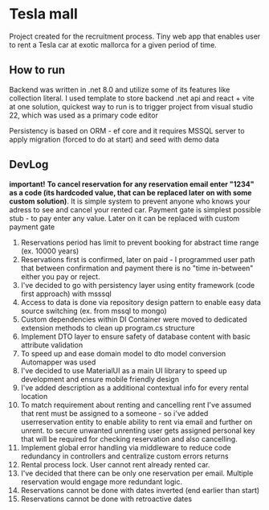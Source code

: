# Tesla mall 
Project created for the recruitment process. 
Tiny web app that enables user to rent a Tesla car at exotic mallorca for a given period of time. 

## How to run
Backend was written in .net 8.0 and utilize some of its features like collection literal. 
I used template to store backend .net api and react + vite at one solution, quickest way to run is to trigger project from visual studio 22, which was used as a primary code editor

Persistency is based on ORM - ef core and it requires MSSQL server to apply migration (forced to do at start) and seed with demo data

## DevLog 
**important!** **To cancel reservation for any reservation email enter "1234"  as a code (its hardcoded value, that can be replaced later on with some custom solution)**. It is simple system to prevent anyone who knows your adress to see and cancel your rented car. 
Payment gate is simplest possible stub - to pay enter any value. Later on it can be replaced with custom payment gate 

1. Reservations period has limit to prevent booking for abstract time range (ex. 10000 years)
2. Reservations first is confirmed, later on paid - I programmed user path that between confirmation and payment there is no "time in-between" either you pay or reject. 
4. I've decided to go with persistency layer using entity framework (code first approach) with msssql 
5. Access to data is done via repository design pattern to enable easy data source switching (ex. from mssql to mongo) 
6. Custom dependencies within DI Container were moved to dedicated extension methods to clean up program.cs structure
7. Implement DTO layer to ensure safety of database content with basic attribute validation
8. To speed up and ease domain model to dto model conversion Automapper was used
9. I've decided to use MaterialUI as a main UI library to speed up development and ensure mobile friendly design
10. I've added description as a additional contextual info for every rental location 
11. To match requirement about renting and cancelling rent I've assumed that rent must be assigned to a someone - so i've added userreservation entity to enable ability to rent via email and further on unrent. to secure unwanted unrenting user gets assigned personal key that will be required for checking reservation and also cancelling.
12. Implement global error handling via middleware to reduce code redundancy in controllers and centralize custom errors returns 
13. Rental process lock. User cannot rent already rented car. 
14. I've decided that there can be only one reservation per email. Multiple reservation would engage more redundant logic.
15. Reservations cannot be done with dates inverted (end earlier than start) 
16. Reservations cannot be done with retroactive dates